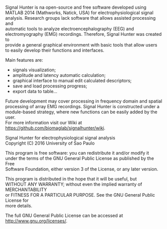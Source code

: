 Signal Hunter is na open-source and free software developed using  
MATLAB 2014 (Mathworks, Natick, USA) for electrophysiological signal  
analysis. Research groups lack software that allows assisted processing and  
automatic tools to analyze electroencephalography (EEG) and  
electromyography (EMG) recordings. Therefore, Signal Hunter was created to  
provide a general graphical environment with basic tools that allow users  
to easily develop their functions and interfaces.

Main features are:

- signals visualization;  
- amplitude and latency automatic calculation;  
- graphical interface to manual edit calculated descriptors;  
- save and load processing progress;  
- export data to table...  

Future development may cover processing in frequency domain and spatial  
processing of array EMG recordings. Signal Hunter is constructed under a  
module-based strategy, where new functions can be easily added by the user.  
For more information visit our Wiki at <https://github.com/biomaglab/signalhunter/wiki>.

Signal Hunter for electrophysiological signal analysis  
Copyright (C) 2016 University of Sao Paulo  

This program is free software: you can redistribute it and/or modify it  
under the terms of the GNU General Public License as published by the Free  
Software Foundation, either version 3 of the License, or any later version.  

This program is distributed in the hope that it will be useful, but  
WITHOUT ANY WARRANTY; without even the implied warranty of MERCHANTABILITY  
or FITNESS FOR A PARTICULAR PURPOSE. See the GNU General Public License for  
more details.  

The full GNU General Public License can be accessed at <http://www.gnu.org/licenses/>.